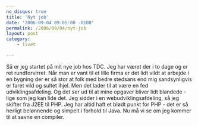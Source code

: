 ```yaml
---
no_disqus: true
title: 'Nyt job'
date: '2006-09-04 09:05:00 -0100'
permalink: /2006/09/04/nyt-job
layout: post
category:
    - livet

---
```

Så er jeg startet på mit nye job hos TDC. Jeg har været der i to dage og er ret rundforvirret. Når man er vant til et lille firma er det lidt vildt at arbejde i en bygning der er så stor at folk med bedre stedsans end mig sandsynligvis er faret vild og sultet ihjel. Men det lader til at være en fed udviklingsafdeling. Og det ser ud til at mine opgaver bliver lidt blandede - lige som jeg kan lide det. Jeg sidder i en webudviklingsafdeling, så jeg skifter fra J2EE til PHP. Jeg har altid haft et blødt punkt for PHP - det er så herligt belønnende og simpelt i forhold til Java. Nu må vi se om jeg kommer til at savne en compiler.
